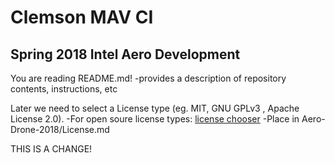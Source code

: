 # Clemson MAV CI 
## Spring 2018 Intel Aero Development

You are reading README.md!
-provides a description of repository contents, instructions, etc

Later we need to select a License type (eg. MIT,  GNU GPLv3 , Apache License 2.0).
-For open soure license types: [license chooser](https://choosealicense.com/)
-Place in Aero-Drone-2018/License.md

THIS IS A CHANGE!
